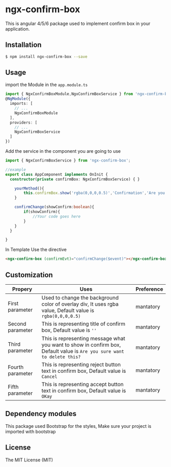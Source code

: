 # ngx-confirm-box
This is angular 4/5/6 package used to implement confirm box in your application.
## Installation

```bash
$ npm install ngx-confirm-box --save
```
## Usage
import the Module in the `app.module.ts` 
```typescript
import { NgxConfirmBoxModule,NgxConfirmBoxService } from 'ngx-confirm-box';
@NgModule({
  imports: [
    // ...
    NgxConfirmBoxModule
  ],
  providers: [
    // ...
    NgxConfirmBoxService
  ]
})
```
Add the service in the component you are going to use
```typescript
import { NgxConfirmBoxService } from 'ngx-confirm-box';

//example
export class AppComponent implements OnInit {
  constructor(private confirmBox: NgxConfirmBoxService) { }

    yourMethod(){
        this.confirmBox.show('rgba(0,0,0,0.5)','Confirmation','Are you sure want to delete this?','No','Yes');
    }

    confirmChange(showConfirm:boolean){
        if(showConfirm){
            //Your code goes here
        }
    }
  }

}

```
In Template Use the directive
```html
<ngx-confirm-box (confirmEvt)="confirmChange($event)"></ngx-confirm-box>
```
## Customization
Propery | Uses | Preference |
--- | --- | --- |
First parameter  | Used to change the background color of overlay div, It uses rgba value, Default value is `rgba(0,0,0,0.5)` | mantatory
Second parameter | This is representing title of confirm box, Default  value is `''` | mantatory
Third parameter  | This is representing   message what you want to show in confirm box, Default  value is `Are you sure want to delete this?` | mantatory
Fourth parameter | This is representing  reject button text in confirm box, Default  value is `Cancel` | mantatory
Fifth parameter  | This is representing  accept button text in confirm box, Default  value is `OKay` | mantatory

## Dependency modules

This package used Bootstrap for the styles, Make sure your project is imported with bootstrap

## License
The MIT License (MIT)